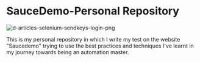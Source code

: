 # SauceDemo-Personal Repository  

![d-articles-selenium-sendkeys-login-png](https://github.com/QAZebass/SauceDemo-Personal/assets/113566192/03c899fb-5c6f-4ab6-9b2b-3beca8d2a0ea)

This is my personal repository in which I write my test on the website "Saucedemo" trying to use the best practices and techniques I've learnt in my journey towards being an automation master.


